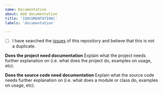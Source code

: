 ```yaml
---
name: Documentation
about: Add documentation
title: '[DOCUMENTATION]'
labels: 'documentation'

---
```


- [ ] I have searched the [issues](https://github.com/coatk1/oboyo/issues) of this repository and believe that this is not a duplicate.

**Does the project need documentation**
Explain what the project needs further explanation on (i.e. what does the project do, examples on usage, etc).

**Does the source code need documentation**
Explain what the source code needs further explanation on (i.e. what does a module or class do, examples on usage, etc).
